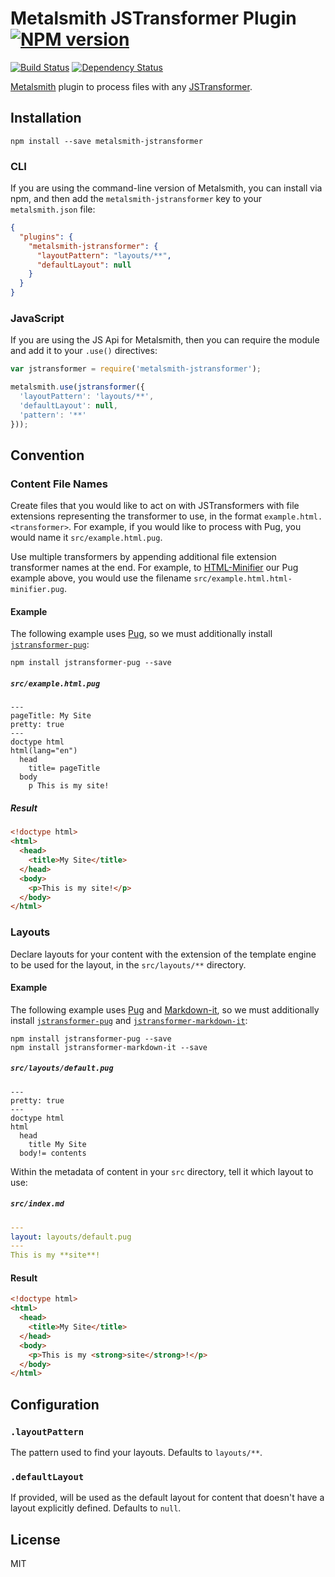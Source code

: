 # Metalsmith JSTransformer Plugin [![NPM version](https://img.shields.io/npm/v/metalsmith-jstransformer.svg)](https://www.npmjs.org/package/metalsmith-jstransformer)

[![Build Status](https://img.shields.io/travis/RobLoach/metalsmith-jstransformer/master.svg)](https://travis-ci.org/RobLoach/metalsmith-jstransformer)
[![Dependency Status](https://david-dm.org/RobLoach/metalsmith-jstransformer.png)](https://david-dm.org/RobLoach/metalsmith-jstransformer)

[Metalsmith](http://metalsmith.io) plugin to process files with any [JSTransformer](http://github.com/jstransformers).

## Installation

    npm install --save metalsmith-jstransformer

### CLI

If you are using the command-line version of Metalsmith, you can install via npm, and then add the `metalsmith-jstransformer` key to your `metalsmith.json` file:

```json
{
  "plugins": {
    "metalsmith-jstransformer": {
      "layoutPattern": "layouts/**",
      "defaultLayout": null
    }
  }
}
```

### JavaScript

If you are using the JS Api for Metalsmith, then you can require the module and add it to your `.use()` directives:

```js
var jstransformer = require('metalsmith-jstransformer');

metalsmith.use(jstransformer({
  'layoutPattern': 'layouts/**',
  'defaultLayout': null,
  'pattern': '**'
}));
```

## Convention

### Content File Names

Create files that you would like to act on with JSTransformers with file extensions representing the transformer to use, in the format `example.html.<transformer>`. For example, if you would like to process with Pug, you would name it `src/example.html.pug`.

Use multiple transformers by appending additional file extension transformer names at the end. For example, to [HTML-Minifier](https://github.com/jstransformers/jstransformer-html-minifier) our Pug example above, you would use the filename `src/example.html.html-minifier.pug`.

#### Example

The following example uses [Pug](https://pugjs.org/), so we must additionally install [`jstransformer-pug`](http://npm.im/jstransformer-pug):

    npm install jstransformer-pug --save

##### `src/example.html.pug`

```
---
pageTitle: My Site
pretty: true
---
doctype html
html(lang="en")
  head
    title= pageTitle
  body
    p This is my site!
```

##### Result

``` html
<!doctype html>
<html>
  <head>
    <title>My Site</title>
  </head>
  <body>
    <p>This is my site!</p>
  </body>
</html>
```

### Layouts

Declare layouts for your content with the extension of the template engine to be used for the layout, in the `src/layouts/**` directory.

#### Example

The following example uses [Pug](https://pugjs.org) and [Markdown-it](https://www.npmjs.com/package/markdown-it), so we must additionally install [`jstransformer-pug`](http://npm.im/jstransformer-pug) and [`jstransformer-markdown-it`](https://www.npmjs.com/package/jstransformer-markdown-it):

    npm install jstransformer-pug --save
    npm install jstransformer-markdown-it --save

##### `src/layouts/default.pug`

``` pug
---
pretty: true
---
doctype html
html
  head
    title My Site
  body!= contents
```

Within the metadata of content in your `src` directory, tell it which layout to use:

##### `src/index.md`

``` yaml
---
layout: layouts/default.pug
---
This is my **site**!
```

#### Result
``` html
<!doctype html>
<html>
  <head>
    <title>My Site</title>
  </head>
  <body>
    <p>This is my <strong>site</strong>!</p>
  </body>
</html>
```

## Configuration

### `.layoutPattern`

The pattern used to find your layouts. Defaults to `layouts/**`.

### `.defaultLayout`

If provided, will be used as the default layout for content that doesn't have a layout explicitly defined. Defaults to `null`.

## License

MIT
